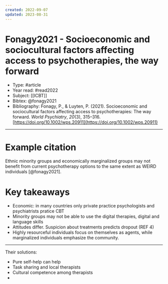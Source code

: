 ```yaml
---
created: 2022-09-07
updated: 2023-08-31
---
```

# Fonagy2021 - Socioeconomic and sociocultural factors affecting access to psychotherapies, the way forward

* Type: #article
* Year read: #read2022
* Subject:  [[ICBT]]
* Bibtex: @fonagy2021
* Bibliography: Fonagy, P., & Luyten, P. (2021). Socioeconomic and sociocultural factors affecting access to psychotherapies: The way forward. _World Psychiatry_, _20_(3), 315–316. [https://doi.org/10.1002/wps.20911](https://doi.org/10.1002/wps.20911)
---
# Example citation

Ethnic minority groups and economically marginalized groups may not benefit from current psychotherapy options to the same extent as WEIRD individuals [@fonagy2021].

# Key takeaways
* Economic: in many countries only private practice psychologists and psychiatrists pratice CBT
* Minority groups may not be able to use the digital therapies, digital and language skills
* Attitudes differ. Suspicion about treatments predicts dropout (REF 4)
* Highly resourceful individuals focus on themselves as agents, while marginalized individuals emphasize the community.

---

Their solutions:
- Pure self-help can help
- Task sharing and local therapists
- Cultural competence among therapists
- 